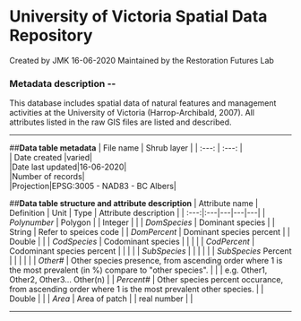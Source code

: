 # University of Victoria Spatial Data Repository

Created by JMK 16-06-2020
Maintained by the Restoration Futures Lab

### Metadata description --

This database includes spatial data of natural features and management activities at the University of Victoria (Harrop-Archibald, 2007). All attributes listed in the raw GIS files are listed and described. 

*** 

##<b>Data table metadata</b>
| File name | Shrub layer |	
| :---: | :---: |						
| Date created |varied|							
|Date last updated|16-06-2020|						
|Number of records|			
|Projection|EPSG:3005 - NAD83 - BC Albers|		

##<b>Data table structure and attribute description</b>
| Attribute name | Definition | Unit | Type | Attribute description |
| :---:|:---|---|---|---|
| *Polynumber* | Polygon | | Integer | |
| *DomSpecies* | Dominant species | | String | Refer to speices code |
| *DomPercent* | Dominant species percent | | Double | |
| *CodSpecies* | Codominant species | | | |
| *CodPercent* | Codominant species percent | | | | 
| *SubSpecies* | | | | |
| *SubSpecies*   Percent | | | |  |
| *Other#* | Other species presence, from ascending order where 1 is the most prevalent (in %) compare to "other species". | | | e.g. Other1, Other2, Other3… Other(n) | 
| *Percent#* | Other species percent occurance, from ascending order where 1 is the most prevalent other species. | | Double | |
| *Area* | Area of patch | | real number | |

***